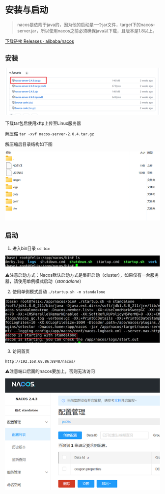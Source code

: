 # 安装与启动

>nacos是依附于java的，因为他的启动是一个jar文件，target下的nacos-server.jar，所以使用nacos之前必须确保java以下载，且版本是1.8以上。

[下载链接 Releases · alibaba/nacos](https://github.com/alibaba/nacos/releases)

## 安装

![image-20241027184717558](0.安装与启动.assets\image-20241027184717558.png)

下载tar包后使用xftp上传至Linux服务器

解压缩 `tar -xvf nacos-server-2.0.4.tar.gz`

解压缩后目录结构如下图

![image-20241027185010245](0.安装与启动.assets\image-20241027185010245.png)

## 启动

1. 进入bin目录 `cd bin`

![image-20241027185621399](0.安装与启动.assets\image-20241027185621399.png)

:warning:注意启动方式：Nacos默认启动方式是集群启动（cluster），如果仅有一台服务器，请使用单例模式启动（*standalone*）

2. 使用单例模式启动 `./startup.sh -m standalone  `

![image-20241027190053953](0.安装与启动.assets\image-20241027190053953.png)

3. 访问首页 

`http://192.168.68.86:8848/nacos/`

:warning:注意端口后面的nacos要加上，否则无法访问

![image-20241027190233218](0.安装与启动.assets\image-20241027190233218.png)

